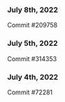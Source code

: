 ### July 8th, 2022

Commit #209758

### July 5th, 2022

Commit #314353


### July 4th, 2022

Commit #72281
